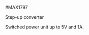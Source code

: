 <!--- PrjInfo ---> <!--- Please remove this line after manually editing --->
<!--- 00a56be08b96043df9e37d6aff7b6990 --->
<!--- Created:20170112-18:22: ---> 
<!--- Author:Mlab: ---> 
<!--- AuthorEmail:mlab@mlab.cz: ---> 
<!--- Tags:imported: ---> 
<!--- Ust:None: ---> 
<!--- Name:MAX1797: --->
#MAX1797 
<!--- LongName --->
Step-up converter
<!--- ELongName ---> 

<!--- Lead --->
Switched power unit up to 5V and 1A.
<!--- ELead ---> 


​
​
<!--- Description --->
<!--- EDescription --->
<!--- Content --->
<!--- EContent --->
            